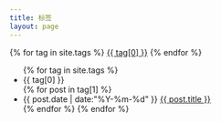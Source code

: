 ```yaml
---
title: 标签
layout: page
---
```


<div id='tag_cloud'>
{% for tag in site.tags %}
<a class="post-tag" href="#{{ tag[0] }}" title="{{ tag[0] }}" rel="{{ tag[1].size }}">{{ tag[0]   }}</a>
{% endfor %}
</div>

<ul class="listing">
{% for tag in site.tags %}
  <li class="listing-seperator-tag" id="{{ tag[0] }}">{{ tag[0] }}</li>
{% for post in tag[1] %}
  <li class="listing-item">
  <time datetime="{{ post.date | date:"%Y-%m-%d" }}">{{ post.date | date:"%Y-%m-%d" }}</time>
  <a href="{{ site.url }}{{ post.url }}" title="{{ post.title }}">{{ post.title }}</a>
  </li>
{% endfor %}
{% endfor %}
</ul>

<script src="/media/js/jquery.tagcloud.js" type="text/javascript" charset="utf-8"></script> 
<script language="javascript">
$.fn.tagcloud.defaults = {
    size: {start: 1, end: 1, unit: 'em'},
      // color: {start: '#f8e0e6', end: '#ff3333'}
};

$(function () {
    $('#tag_cloud a').tagcloud();
});
</script>
